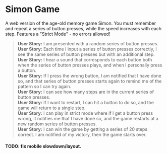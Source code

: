 # Simon Game

A web version of the age-old memory game Simon. You must remember and repeat a series of button presses, while the speed increases with each step. Features a "Strict Mode" - no errors allowed! <br>


>**User Story:** I am presented with a random series of button presses.<br>
>**User Story:** Each time I input a series of button presses correctly, I see the same series of button presses but with an additional step.<br>
>**User Story:** I hear a sound that corresponds to each button both when the series of button presses plays, and when I personally press a button.<br>
>**User Story:** If I press the wrong button, I am notified that I have done so, and that series of button presses starts again to remind me of the pattern so I can try again.<br>
>**User Story:** I can see how many steps are in the current series of button presses.<br>
>**User Story:** If I want to restart, I can hit a button to do so, and the game will return to a single step.<br>
>**User Story:** I can play in strict mode where if I get a button press wrong, it notifies me that I have done so, and the game restarts at a new random series of button presses.<br>
>**User Story:** I can win the game by getting a series of 20 steps correct. I am notified of my victory, then the game starts over.<br>

#### TODO: fix mobile slowdown/layout.
